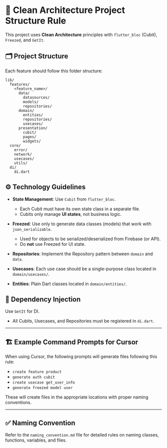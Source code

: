 # 📐 Clean Architecture Project Structure Rule

This project uses **Clean Architecture** principles with `flutter_bloc` (Cubit), `Freezed`, and `GetIt`.

## 🗂️ Project Structure

Each feature should follow this folder structure:

```
lib/
  features/
    <feature_name>/
      data/
        datasources/
        models/
        repositories/
      domain/
        entities/
        repositories/
        usecases/
      presentation/
        cubit/
        pages/
        widgets/
  core/
    error/
    network/
    usecases/
    utils/
  di/
    di.dart
```

## ⚙️ Technology Guidelines

- **State Management**: Use `Cubit` from `flutter_bloc`.
  - Each Cubit must have its own state class in a separate file.
  - Cubits only manage **UI states**, not business logic.

- **Freezed**: Use only to generate data classes (models) that work with `json_serializable`.
  - Used for objects to be serialized/deserialized from Firebase (or API).
  - Do **not** use Freezed for UI state.

- **Repositories**: Implement the Repository pattern between `domain` and `data`.

- **Usecases**: Each use case should be a single-purpose class located in `domain/usecases/`.

- **Entities**: Plain Dart classes located in `domain/entities/`.

## 🧠 Dependency Injection

Use `GetIt` for DI.
- All Cubits, Usecases, and Repositories must be registered in `di.dart`.

---

## 🏗️ Example Command Prompts for Cursor

When using Cursor, the following prompts will generate files following this rule:

- `create feature product`
- `generate auth cubit`
- `create usecase get_user_info`
- `generate freezed model user`

These will create files in the appropriate locations with proper naming conventions.

---

## ✅ Naming Convention

Refer to the `naming_convention.md` file for detailed rules on naming classes, functions, variables, and files.

